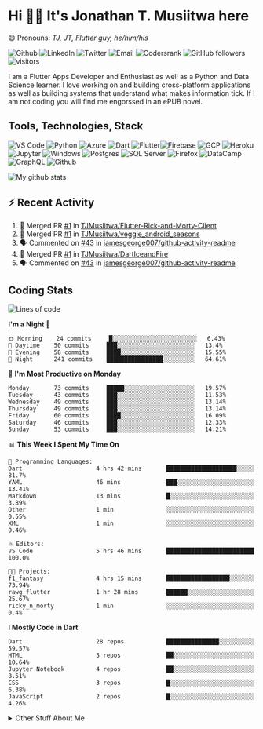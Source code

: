 # Hi 👋🏾 It's Jonathan T. Musiitwa here 

😄 Pronouns: *TJ, JT, Flutter guy, he/him/his*

![Github](https://img.shields.io/badge/TJonathan-lightgrey?style=social&logo=github&link=https://github.com/TJMusiitwa) ![LinkedIn](https://img.shields.io/badge/Jonathan_Musiitwa-lightgrey?style=social&logo=linkedin&link=https://www.linkedin.com/in/jonathan-musiitwa-a1107610a/) ![Twitter](https://img.shields.io/badge/TJMusiitwa-lightgrey?style=social&logo=twitter&link=https%3A%2F%2Ftwitter.com%2FTJMusiitwa) ![Email](https://img.shields.io/badge/jonamusiitwa-lightgrey?style=social&logo=microsoft-outlook&link=mailto:jonamusiitwa@outlook.com) ![Codersrank](https://img.shields.io/badge/TJMusiitwa-lightgrey?style=social&logo=codersrank&link=https://profile.codersrank.io/user/tjmusiitwa/) ![GitHub followers](https://img.shields.io/github/followers/TJMusiitwa?style=social)  ![visitors](https://visitor-badge.glitch.me/badge?page_id=TJMusiitwa.TJMusiitwa)




I am a Flutter Apps Developer and Enthusiast as well as a Python and Data Science learner. I love working on and building cross-platform applications as well as building systems that understand what makes information tick. If I am not coding you will find me engorssed in an ePUB novel.

## Tools, Technologies, Stack

![VS Code](https://img.shields.io/badge/VS_Code-blue?style=for-the-badge&logo=visual-studio-code) ![Python](https://img.shields.io/badge/Python-lightgrey?style=for-the-badge&logo=python) ![Azure](https://img.shields.io/badge/Microsoft_Azure-lightblue?style=for-the-badge&logo=microsoft-azure) ![Dart](https://img.shields.io/badge/Dart-informational?style=for-the-badge&logo=dart) ![Flutter](https://img.shields.io/badge/Flutter-informational?style=for-the-badge&logo=flutter)![Firebase](https://img.shields.io/badge/Firebase-yellow?style=for-the-badge&logo=firebase&)  ![GCP](https://img.shields.io/badge/Google_Cloud-lightgrey?style=for-the-badge&logo=google-cloud) ![Heroku](https://img.shields.io/badge/Heroku-purple?style=for-the-badge&logo=heroku)  ![Jupyter](https://img.shields.io/badge/Jupyter-lightgrey?style=for-the-badge&logo=jupyter) ![Windows](https://img.shields.io/badge/Windows-lightblue?style=for-the-badge&logo=windows) ![Postgres](https://img.shields.io/badge/Postgresql-black?style=for-the-badge&logo=postgresql) ![SQL Server](https://img.shields.io/badge/SQL_Server-red?style=for-the-badge&logo=microsoft-sql-server) ![Firefox](https://img.shields.io/badge/Firefox-important?style=for-the-badge&logo=firefox-browser&logoColor=white) ![DataCamp](https://img.shields.io/badge/Datacamp-lightgrey?style=for-the-badge&logo=datacamp) ![GraphQL](https://img.shields.io/badge/GraphQL-magenta?style=for-the-badge&logo=graphql) ![Github](https://img.shields.io/badge/Github-black?style=for-the-badge&logo=github)

![My github stats](https://github-readme-stats.vercel.app/api?username=TJMusiitwa&show_icons=true&count_private=true&theme=radical)

## ⚡ Recent Activity
<!--START_SECTION:activity-->
1. 🎉 Merged PR [#1](https://github.com/TJMusiitwa/Flutter-Rick-and-Morty-Client/pull/1) in [TJMusiitwa/Flutter-Rick-and-Morty-Client](https://github.com/TJMusiitwa/Flutter-Rick-and-Morty-Client)
2. 🎉 Merged PR [#1](https://github.com/TJMusiitwa/veggie_android_seasons/pull/1) in [TJMusiitwa/veggie_android_seasons](https://github.com/TJMusiitwa/veggie_android_seasons)
3. 🗣 Commented on [#43](https://github.com/jamesgeorge007/github-activity-readme/issues/43) in [jamesgeorge007/github-activity-readme](https://github.com/jamesgeorge007/github-activity-readme)
4. 🎉 Merged PR [#1](https://github.com/TJMusiitwa/DartIceandFire/pull/1) in [TJMusiitwa/DartIceandFire](https://github.com/TJMusiitwa/DartIceandFire)
5. 🗣 Commented on [#43](https://github.com/jamesgeorge007/github-activity-readme/issues/43) in [jamesgeorge007/github-activity-readme](https://github.com/jamesgeorge007/github-activity-readme)
<!--END_SECTION:activity-->

## Coding Stats
<!--START_SECTION:waka-->
![Lines of code](https://img.shields.io/badge/From%20Hello%20World%20I%27ve%20Written-5.4%20million%20lines%20of%20code-blue)

**I'm a Night 🦉** 

```text
🌞 Morning    24 commits     █░░░░░░░░░░░░░░░░░░░░░░░░   6.43% 
🌆 Daytime    50 commits     ███░░░░░░░░░░░░░░░░░░░░░░   13.4% 
🌃 Evening    58 commits     ████░░░░░░░░░░░░░░░░░░░░░   15.55% 
🌙 Night      241 commits    ████████████████░░░░░░░░░   64.61%

```
📅 **I'm Most Productive on Monday** 

```text
Monday       73 commits     █████░░░░░░░░░░░░░░░░░░░░   19.57% 
Tuesday      43 commits     ███░░░░░░░░░░░░░░░░░░░░░░   11.53% 
Wednesday    49 commits     ███░░░░░░░░░░░░░░░░░░░░░░   13.14% 
Thursday     49 commits     ███░░░░░░░░░░░░░░░░░░░░░░   13.14% 
Friday       60 commits     ████░░░░░░░░░░░░░░░░░░░░░   16.09% 
Saturday     46 commits     ███░░░░░░░░░░░░░░░░░░░░░░   12.33% 
Sunday       53 commits     ███░░░░░░░░░░░░░░░░░░░░░░   14.21%

```


📊 **This Week I Spent My Time On** 

```text
💬 Programming Languages: 
Dart                     4 hrs 42 mins       ████████████████████░░░░░   81.7% 
YAML                     46 mins             ███░░░░░░░░░░░░░░░░░░░░░░   13.41% 
Markdown                 13 mins             █░░░░░░░░░░░░░░░░░░░░░░░░   3.89% 
Other                    1 min               ░░░░░░░░░░░░░░░░░░░░░░░░░   0.55% 
XML                      1 min               ░░░░░░░░░░░░░░░░░░░░░░░░░   0.46%

🔥 Editors: 
VS Code                  5 hrs 46 mins       █████████████████████████   100.0%

🐱‍💻 Projects: 
f1_fantasy               4 hrs 15 mins       ██████████████████░░░░░░░   73.94% 
rawg_flutter             1 hr 28 mins        ██████░░░░░░░░░░░░░░░░░░░   25.67% 
ricky_n_morty            1 min               ░░░░░░░░░░░░░░░░░░░░░░░░░   0.4%

```

**I Mostly Code in Dart** 

```text
Dart                     28 repos            ███████████████░░░░░░░░░░   59.57% 
HTML                     5 repos             ██░░░░░░░░░░░░░░░░░░░░░░░   10.64% 
Jupyter Notebook         4 repos             ██░░░░░░░░░░░░░░░░░░░░░░░   8.51% 
CSS                      3 repos             █░░░░░░░░░░░░░░░░░░░░░░░░   6.38% 
JavaScript               2 repos             █░░░░░░░░░░░░░░░░░░░░░░░░   4.26%

```



<!--END_SECTION:waka-->

<details>
  <summary>Other Stuff About Me</summary>
  
- Preference for e-books over physical books.
  
 - While Coding, Listening Music and developing useful code. ⭐️
  
  - Reading Novels, Action and Adventure, Autobiography & Biography, Comics, Detective and Mystery, Fantasy, Romance, Sci-Fi...pretty much if you know my novel genres, you already know all my movie and tv genres as well. 😉
  
  - I have a surprising affinity for musical artisits whose names start with the letter '**J**'.
  - A big Formula 1 🏎 fan...a great need for speed. Go Team **MercedesAMG**
 </details>
